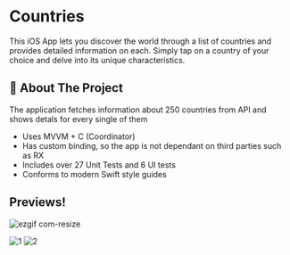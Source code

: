 # Countries

 This iOS App lets you discover the world through a list of countries and provides detailed information on each. Simply tap on a country of your choice and delve into its unique characteristics.
 
 ## 🚀 About The Project
 The application fetches information about 250 countries from API and shows detals for every single of them
 - Uses MVVM + C (Coordinator)
 - Has custom binding, so the app is not dependant on third parties such as RX
 - Includes over 27 Unit Tests and 6 UI tests
 - Conforms to modern Swift style guides
 
 ## Previews!
 
![ezgif com-resize](https://user-images.githubusercontent.com/14839500/227502106-812ca43d-bb43-4d3c-92d1-c898306de962.gif)


![1](https://user-images.githubusercontent.com/14839500/227490170-84fe73b2-d661-4274-b3d0-bdf453ed5ae2.jpg)
![2](https://user-images.githubusercontent.com/14839500/227490219-598b46b5-dde1-4c75-ab35-e4416cba797e.jpg)
